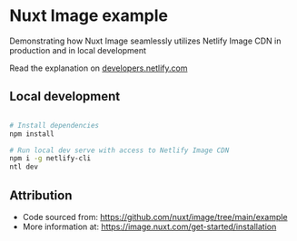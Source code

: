 # Nuxt Image example

Demonstrating how Nuxt Image seamlessly utilizes Netlify Image CDN in production and in local development

Read the explanation on [developers.netlify.com](https://developers.netlify.com/guides/avoiding-lock-in-for-your-image-pipeline-with-nuxt-image-and-netlify-image-cdn/)

## Local development

```bash

# Install dependencies
npm install

# Run local dev serve with access to Netlify Image CDN
npm i -g netlify-cli
ntl dev
```

## Attribution

- Code sourced from: https://github.com/nuxt/image/tree/main/example
- More information at: https://image.nuxt.com/get-started/installation

